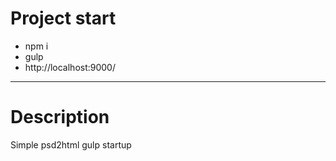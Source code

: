 # Project start
* npm i
* gulp
* http://localhost:9000/

---

# Description
 Simple psd2html gulp startup

